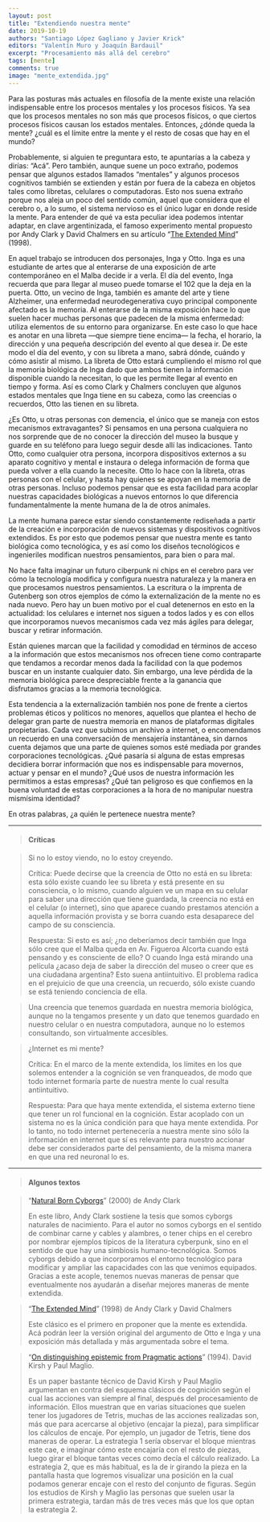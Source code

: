 ```yaml
---
layout: post
title: "Extendiendo nuestra mente"
date: 2019-10-19
authors: "Santiago López Gagliano y Javier Krick"
editors: "Valentín Muro y Joaquín Bardauil"
excerpt: "Procesamiento más allá del cerebro"
tags: [mente]
comments: true
image: "mente_extendida.jpg"
---
```

Para las posturas más actuales en filosofía de la mente existe una relación indispensable entre los procesos mentales y los procesos físicos. Ya sea que los procesos mentales no son más que procesos físicos, o que ciertos procesos físicos causan los estados mentales. Entonces, ¿dónde queda la mente? ¿cuál es el límite entre la mente y el resto de cosas que hay en el mundo?

Probablemente, si alguien te preguntara esto, te apuntarías a la cabeza y dirías: “Acá”. Pero también, aunque suene un poco extraño, podemos pensar que algunos estados llamados “mentales” y algunos procesos cognitivos también se extienden y están por fuera de la cabeza en objetos tales como libretas, celulares o computadoras. Esto nos suena extraño porque nos aleja un poco del sentido común,  aquel que considera que el cerebro o, a lo sumo, el sistema nervioso es el único lugar en donde reside la mente. Para entender de qué va esta peculiar idea podemos intentar adaptar, en clave argentinizada, el famoso experimento mental propuesto por Andy Clark y David Chalmers en su artículo “[The Extended Mind](http://consc.net/papers/extended.html)” (1998).

En aquel trabajo se introducen dos personajes, Inga y Otto. Inga es una estudiante de artes que al enterarse de una exposición de arte contemporáneo en el Malba decide ir a verla. El día del evento, Inga recuerda que para llegar al museo puede tomarse el 102 que la deja en la puerta. Otto, un vecino de Inga, también es amante del arte y tiene Alzheimer, una enfermedad neurodegenerativa cuyo principal componente afectado es la memoria. Al enterarse de la misma exposición hace lo que suelen hacer muchas personas que padecen de la misma enfermedad: utiliza elementos de su entorno para organizarse. En este caso lo que hace es anotar en una libreta —que siempre tiene encima— la fecha, el horario, la dirección y una pequeña descripción del evento al que desea ir. De este modo el día del evento, y con su libreta a mano, sabrá dónde, cuándo y cómo asistir al mismo. La libreta de Otto estará cumpliendo el mismo rol que la memoria biológica de Inga dado que ambos tienen la información disponible cuando la necesitan, lo que les permite llegar al evento en tiempo y forma. Así es como Clark y Chalmers concluyen que algunos estados mentales que Inga tiene en su cabeza, como las creencias o recuerdos, Otto las tienen en su libreta.

¿Es Otto, u otras personas con demencia, el único que se maneja con estos mecanismos extravagantes? Si pensamos en una persona cualquiera no nos sorprende que de no conocer la dirección del museo la busque y guarde en su teléfono para luego seguir desde allí las indicaciones. Tanto Otto, como cualquier otra persona, incorpora dispositivos externos a su aparato cognitivo y mental e instaura o delega información de forma que pueda volver a ella cuando la necesite. Otto lo hace con la libreta, otras personas con el celular, y hasta hay quienes se apoyan en la memoria de otras personas. Incluso podemos pensar que es esta facilidad para acoplar nuestras capacidades biológicas a nuevos entornos lo que diferencia fundamentalmente la mente humana de la de otros animales.

La mente humana parece estar siendo constantemente rediseñada a partir de la creación e incorporación de nuevos sistemas y dispositivos cognitivos extendidos. Es por esto que podemos pensar que nuestra mente es tanto biológica como tecnológica, y es así como los diseños tecnológicos e ingenieriles modifican nuestros pensamientos, para bien o para mal.

No hace falta imaginar un futuro ciberpunk ni chips en el cerebro para ver cómo la tecnología modifica y configura nuestra naturaleza y la manera en que procesamos nuestros pensamientos. La escritura o la imprenta de Gutenberg son otros ejemplos de cómo la externalización de la mente no es nada nuevo. Pero hay un buen motivo por el cual detenernos en esto en la actualidad: los celulares e internet nos siguen a todos lados y es con ellos que incorporamos nuevos mecanismos cada vez más ágiles para delegar, buscar y retirar información.

Están quienes marcan que la facilidad y comodidad en términos de acceso a la información que estos mecanismos nos ofrecen tiene como contraparte que tendamos a recordar menos dada la facilidad con la que podemos buscar en un instante cualquier dato. Sin embargo, una leve pérdida de la memoria biológica parece despreciable frente a la ganancia que disfrutamos gracias a la memoria tecnológica.

Esta tendencia a la externalización también nos pone de frente a ciertos problemas éticos y políticos no menores, aquellos que plantea el hecho de delegar gran parte de nuestra memoria  en manos de plataformas digitales propietarias. Cada vez que subimos un archivo a internet, o encomendamos un recuerdo en una conversación de mensajería instantánea, sin darnos cuenta dejamos que una parte de quienes somos esté mediada por grandes corporaciones tecnológicas. ¿Qué pasaría si alguna de estas empresas decidiera borrar  información que nos es indispensable para movernos, actuar y pensar en el mundo? ¿Qué usos de nuestra información les permitimos a estas empresas? ¿Qué tan peligroso es que confiemos en la buena voluntad de estas corporaciones a la hora de no manipular nuestra mismísima identidad?

En otras palabras, ¿a quién le pertenece nuestra mente?

---
> #### Críticas

> Si no lo estoy viendo, no lo estoy creyendo.
>
> Crítica: Puede decirse que la creencia de Otto no está en su libreta: esta sólo existe cuando lee su libreta y está presente en su consciencia, o lo mismo, cuando alguien ve un mapa en su celular para saber una dirección que tiene guardada, la creencia no está en el celular (o internet), sino que aparece cuando prestamos atención a aquella información provista y se borra cuando esta desaparece del campo de su consciencia.
>
> Respuesta: Si esto es así; ¿no deberíamos decir también que Inga sólo cree que el Malba queda en Av. Figueroa Alcorta cuando está pensando y es consciente de ello? O cuando Inga está mirando una película ¿acaso deja de saber la dirección del museo o creer que es una ciudadana argentina? Esto suena antiintuitivo. El problema radica en el prejuicio de que una creencia, un recuerdo, sólo existe cuando se está teniendo conciencia de ella.

> Una creencia que tenemos guardada en nuestra memoria biológica, aunque no la tengamos presente y un dato que tenemos guardado en nuestro celular o en nuestra computadora, aunque no lo estemos consultando, son virtualmente accesibles.

> ¿Internet es mi mente?
>
> Crítica: En el marco de la mente extendida, los límites en los que solemos entender a la cognición se ven franqueados, de modo que todo internet formaría parte de nuestra mente lo cual resulta antiintuitivo.
>
> Respuesta: Para que haya mente extendida, el sistema externo tiene que tener un rol funcional en la cognición. Estar acoplado con un sistema no es la única condición para que haya mente extendida. Por lo tanto, no todo internet pertenecería a nuestra mente sino sólo la información en internet que sí es relevante para nuestro accionar  debe ser considerados parte del pensamiento, de la misma manera en que una red neuronal lo es.

---
> #### Algunos textos

> “[Natural Born Cyborgs](https://www.edge.org/conversation/natural-born-cyborgs)” (2000) de Andy Clark
>
> En este libro, Andy Clark sostiene la tesis que somos cyborgs naturales de nacimiento. Para el autor no somos cyborgs en el sentido de combinar carne y cables y alambres, o tener chips en el cerebro por nombrar ejemplos típicos de la literatura cyberpunk, sino en  el sentido de que hay una simbiosis humano-tecnológica. Somos cyborgs debido a que incorporamos el entorno tecnológico para modificar y ampliar las capacidades con las que venimos equipados. Gracias a este acople, tenemos nuevas maneras de pensar que eventualmente nos ayudarán a diseñar mejores maneras de mente extendida.

> “[The Extended Mind](http://consc.net/papers/extended.html)” (1998) de Andy Clark y David Chalmers
>
> Este clásico es el primero en proponer que la mente es extendida. Acá podrán leer la versión original del argumento de Otto e Inga y una exposición más detallada y más argumentada sobre el tema.

> “[On distinguishing epistemic from Pragmatic actions](https://onlinelibrary.wiley.com/doi/abs/10.1207/s15516709cog1804_1)” (1994). David Kirsh y Paul Maglio.
>
> Es un paper bastante técnico de David Kirsh y Paul Maglio argumentan en contra del esquema clásicos de cognición según el cual las acciones van siempre al final, después del procesamiento de información. Ellos muestran que en varias situaciones que suelen tener los jugadores de Tetris, muchas de las acciones realizadas son, más que para acercarse al objetivo (encajar la pieza), para simplificar los cálculos de encaje. Por ejemplo, un jugador de Tetris, tiene dos maneras de operar. La estrategia 1 sería observar el bloque mientras este cae, e imaginar cómo este encajaría con el resto de piezas, luego girar el bloque tantas veces como decía el cálculo realizado. La estrategia 2, que es más habitual, es la de ir girando la pieza en la pantalla hasta que logremos visualizar una posición en la cual podamos generar encaje con el resto del conjunto de figuras. Según los estudios de Kirsh y Maglio las personas que suelen usar la primera estrategia, tardan más de tres veces más que los que optan la estrategia 2.
